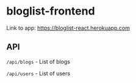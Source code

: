 # bloglist-frontend

Link to app: https://bloglist-react.herokuapp.com

## API
`/api/blogs` - List of blogs

`/api/users` - List of users

